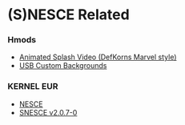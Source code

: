 # (S)NESCE Related

### Hmods

* [Animated Splash Video (DefKorns Marvel style)](https://github.com/DefKorns/Project-mini/blob/master/animatedsplash_DefKorns_Marvel_Video.hmod)
* [USB Custom Backgrounds](https://github.com/DefKorns/Project-mini/blob/master/defkorns_bordershack_v1.1.hmod)

### KERNEL EUR

* [NESCE](https://github.com/DefKorns/Project-mini/blob/master/dump/kernel.img)
* [SNESCE v2.0.7-0](https://github.com/DefKorns/Project-mini/blob/master/dump/kernel_snes.img) 
